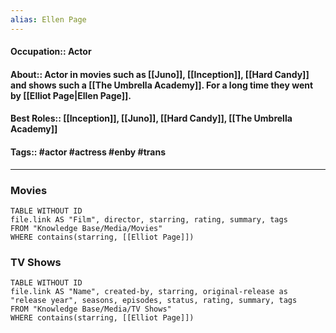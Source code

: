 ```yaml
---
alias: Ellen Page
---
```

#### Occupation:: Actor
#### About:: Actor in movies such as [[Juno]], [[Inception]], [[Hard Candy]] and shows such a [[The Umbrella Academy]].  For a long time they went by [[Elliot Page|Ellen Page]].
#### Best Roles:: [[Inception]], [[Juno]], [[Hard Candy]], [[The Umbrella Academy]]
#### Tags:: #actor #actress #enby #trans

---
### Movies
```dataview
TABLE WITHOUT ID
file.link AS "Film", director, starring, rating, summary, tags
FROM "Knowledge Base/Media/Movies"
WHERE contains(starring, [[Elliot Page]])
```

### TV Shows

```dataview
TABLE WITHOUT ID
file.link AS "Name", created-by, starring, original-release as "release year", seasons, episodes, status, rating, summary, tags
FROM "Knowledge Base/Media/TV Shows"
WHERE contains(starring, [[Elliot Page]])
```
